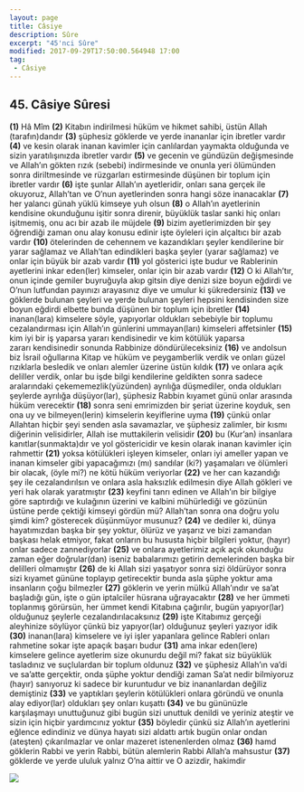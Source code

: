 ```yaml
---
layout: page
title: Câsiye
description: Sûre
excerpt: "45'nci Sûre"
modified: 2017-09-29T17:50:00.564948 17:00
tag: 
 - Câsiye
---
```


## 45. Câsiye Sûresi

**(1)** Hâ Mîm
**(2)** Kitabın indirilmesi hüküm ve hikmet sahibi, üstün Allah (tarafın)dandır
**(3)** şüphesiz göklerde ve yerde inananlar için ibretler vardır
**(4)** ve kesin olarak inanan kavimler için canlılardan yaymakta olduğunda ve sizin yaratılışınızda ibretler vardır
**(5)** ve gecenin ve gündüzün değişmesinde ve Allah’ın gökten rızık (sebebi) indirmesinde ve onunla yeri ölümünden sonra diriltmesinde ve rüzgarları estirmesinde düşünen bir toplum için ibretler vardır
**(6)** işte şunlar Allah’ın ayetleridir, onları sana gerçek ile okuyoruz, Allah’tan ve O’nun ayetlerinden sonra hangi söze inanacaklar
**(7)** her yalancı günah yüklü kimseye yuh olsun
**(8)** o Allah’ın ayetlerinin kendisine okunduğunu işitir sonra direnir, büyüklük taslar sanki hiç onları işitmemiş, onu acı bir azab ile müjdele
**(9)** bizim ayetlerimizden bir şey öğrendiği zaman onu alay konusu edinir işte öyleleri için alçaltıcı bir azab vardır
**(10)** ötelerinden de cehennem ve kazandıkları şeyler kendilerine bir yarar sağlamaz ve Allah’tan edindikleri başka şeyler (yarar sağlamaz) ve onlar için büyük bir azab vardır
**(11)** yol gösterici işte budur ve Rablerinin ayetlerini inkar eden(ler) kimseler, onlar için bir azab vardır
**(12)** O ki Allah’tır, onun içinde gemiler buyruğuyla akıp gitsin diye denizi size boyun eğdirdi ve O’nun lutfundan payınızı arayasınız diye ve umulur ki şükredersiniz
**(13)** ve göklerde bulunan şeyleri ve yerde bulunan şeyleri hepsini kendisinden size boyun eğdirdi elbette bunda düşünen bir toplum için ibretler 
**(14)** inanan(lara) kimselere söyle, yapıyorlar oldukları sebebiyle bir toplumu cezalandırması için Allah’ın günlerini ummayan(ları) kimseleri affetsinler
**(15)** kim iyi bir iş yaparsa yararı kendisinedir ve kim kötülük yaparsa	
zararı kendisinedir sonunda Rabbinize döndürüleceksiniz
**(16)** ve andolsun biz İsrail oğullarına Kitap ve hüküm ve peygamberlik verdik ve onları güzel rızıklarla besledik ve onları alemler üzerine üstün kıldık
**(17)** ve onlara açık deliller verdik, onlar bu işde bilgi kendilerine geldikten sonra sadece aralarındaki çekememezlik(yüzünden) ayrılığa düşmediler, onda oldukları şeylerde ayrılığa düşüyor(lar), şüphesiz Rabbin kıyamet günü onlar arasında hüküm verecektir 
**(18)** sonra seni emrimizden bir şeriat üzerine koyduk, sen ona uy ve bilmeyen(lerin)	kimselerin keyiflerine uyma
**(19)** çünkü onlar Allahtan hiçbir şeyi senden asla savamazlar, ve şüphesiz zalimler, bir kısmı diğerinin velisidirler, Allah ise muttakilerin velisidir
**(20)** bu (Kur’an) insanlara kanıtlar(sunmakta)dır ve yol göstericidir ve kesin olarak inanan kavimler için rahmettir 
**(21)** yoksa kötülükleri işleyen kimseler, onları iyi ameller yapan ve  inanan kimseler gibi yapacağımızı (mı) sandılar (ki?) yaşamaları ve ölümleri bir olacak, (öyle mi?) ne kötü hüküm veriyorlar
**(22)** ve her can kazandığı şey ile cezalandırılsın ve onlara asla haksızlık edilmesin diye Allah gökleri ve yeri hak olarak yaratmıştır
**(23)** keyfini tanrı edinen ve Allah’ın bir bilgiye göre saptırdığı ve kulağının üzerini ve kalbini mühürlediği ve gözünün üstüne perde çektiği kimseyi gördün mü?  Allah’tan sonra ona doğru yolu şimdi kim? gösterecek düşünmüyor musunuz?
**(24)** ve dediler ki, dünya hayatımızdan başka bir şey yoktur, ölürüz ve yaşarız ve bizi zamandan başkası helak etmiyor, fakat onların bu hususta hiçbir bilgileri yoktur, (hayır) onlar sadece zannediyorlar
**(25)** ve onlara ayetlerimiz açık açık okunduğu zaman eğer doğrular(dan) iseniz babalarımızı getirin demelerinden başka bir delilleri olmamıştır
**(26)** de ki Allah sizi yaşatıyor sonra sizi öldürüyor sonra sizi kıyamet gününe toplayıp getirecektir bunda asla şüphe yoktur ama insanların çoğu bilmezler
**(27)** göklerin ve yerin mülkü Allah’ındır ve sa’at başladığı gün, işte o gün iptalciler hüsrana uğrayacaktır
**(28)** ve her ümmeti toplanmış görürsün, her ümmet kendi Kitabına çağırılır, bugün yapıyor(lar) olduğunuz şeylerle cezalandırılacaksınız
**(29)** işte Kitabımız gerçeği aleyhinize söylüyor çünkü biz yapıyor(lar) olduğunuz şeyleri yazıyor idik
**(30)** inanan(lara) kimselere ve iyi işler yapanlara gelince Rableri onları rahmetine sokar işte apaçık başarı budur
**(31)** ama inkar eden(lere) kimselere gelince ayetlerim size okunurdu değil mi? fakat siz büyüklük tasladınız ve suçlulardan bir toplum oldunuz 
**(32)** ve şüphesiz Allah’ın va’di ve sa’atte gerçektir, onda şüphe yoktur dendiği zaman Sa’at nedir bilmiyoruz (hayır) sanıyoruz ki sadece bir kuruntudur ve biz inananlardan değiliz demiştiniz
**(33)** ve yaptıkları şeylerin kötülükleri onlara göründü ve onunla alay ediyor(lar) oldukları şey onları kuşattı
**(34)** ve bu gününüzle karşılaşmayı unuttuğunuz gibi bugün sizi unuttuk  denildi ve yeriniz ateştir ve sizin için hiçbir yardımcınız yoktur
**(35)** böyledir çünkü siz Allah’ın ayetlerini eğlence edindiniz ve dünya hayatı sizi aldattı artık bugün onlar ondan (ateşten) çıkarılmazlar ve onlar mazeret istenenlerden olmaz 
**(36)** hamd göklerin Rabbi ve yerin Rabbi, bütün alemlerin Rabbi Allah’a mahsustur
**(37)** göklerde ve yerde ululuk yalnız O’na aittir ve O azizdir, hakimdir

![]({{site.url}}/images/altkenar.png)

